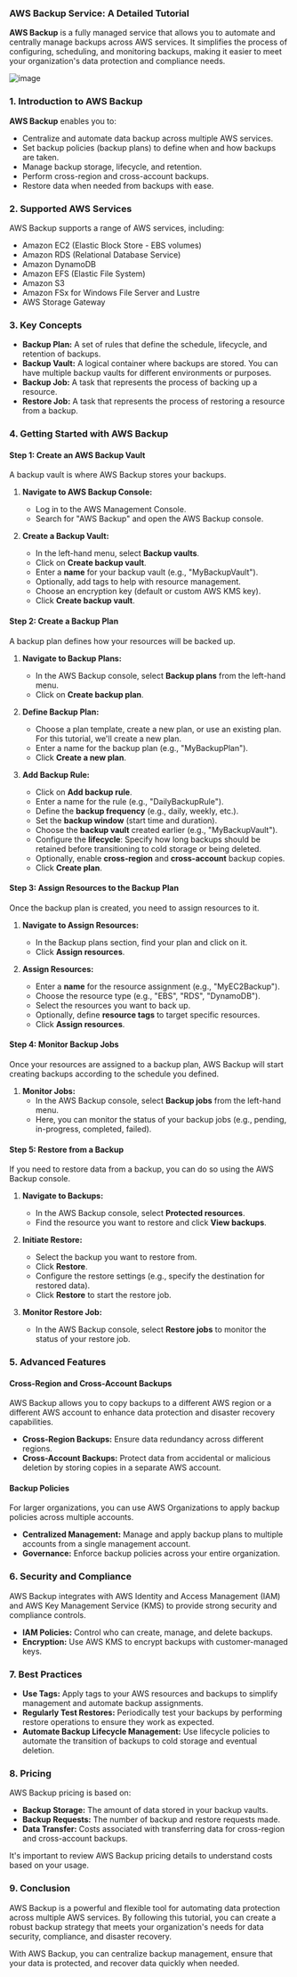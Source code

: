 ### **AWS Backup Service: A Detailed Tutorial**

**AWS Backup** is a fully managed service that allows you to automate and centrally manage backups across AWS services. It simplifies the process of configuring, scheduling, and monitoring backups, making it easier to meet your organization's data protection and compliance needs.



![image](https://github.com/user-attachments/assets/de76ebcb-dbc8-4a31-b447-f2ebb44b82f4)


### **1. Introduction to AWS Backup**

**AWS Backup** enables you to:
- Centralize and automate data backup across multiple AWS services.
- Set backup policies (backup plans) to define when and how backups are taken.
- Manage backup storage, lifecycle, and retention.
- Perform cross-region and cross-account backups.
- Restore data when needed from backups with ease.

### **2. Supported AWS Services**

AWS Backup supports a range of AWS services, including:
- Amazon EC2 (Elastic Block Store - EBS volumes)
- Amazon RDS (Relational Database Service)
- Amazon DynamoDB
- Amazon EFS (Elastic File System)
- Amazon S3
- Amazon FSx for Windows File Server and Lustre
- AWS Storage Gateway

### **3. Key Concepts**

- **Backup Plan:** A set of rules that define the schedule, lifecycle, and retention of backups.
- **Backup Vault:** A logical container where backups are stored. You can have multiple backup vaults for different environments or purposes.
- **Backup Job:** A task that represents the process of backing up a resource.
- **Restore Job:** A task that represents the process of restoring a resource from a backup.

### **4. Getting Started with AWS Backup**

#### **Step 1: Create an AWS Backup Vault**

A backup vault is where AWS Backup stores your backups.

1. **Navigate to AWS Backup Console:**
   - Log in to the AWS Management Console.
   - Search for "AWS Backup" and open the AWS Backup console.

2. **Create a Backup Vault:**
   - In the left-hand menu, select **Backup vaults**.
   - Click on **Create backup vault**.
   - Enter a **name** for your backup vault (e.g., "MyBackupVault").
   - Optionally, add tags to help with resource management.
   - Choose an encryption key (default or custom AWS KMS key).
   - Click **Create backup vault**.

#### **Step 2: Create a Backup Plan**

A backup plan defines how your resources will be backed up.

1. **Navigate to Backup Plans:**
   - In the AWS Backup console, select **Backup plans** from the left-hand menu.
   - Click on **Create backup plan**.

2. **Define Backup Plan:**
   - Choose a plan template, create a new plan, or use an existing plan. For this tutorial, we'll create a new plan.
   - Enter a name for the backup plan (e.g., "MyBackupPlan").
   - Click **Create a new plan**.

3. **Add Backup Rule:**
   - Click on **Add backup rule**.
   - Enter a name for the rule (e.g., "DailyBackupRule").
   - Define the **backup frequency** (e.g., daily, weekly, etc.).
   - Set the **backup window** (start time and duration).
   - Choose the **backup vault** created earlier (e.g., "MyBackupVault").
   - Configure the **lifecycle**: Specify how long backups should be retained before transitioning to cold storage or being deleted.
   - Optionally, enable **cross-region** and **cross-account** backup copies.
   - Click **Create plan**.

#### **Step 3: Assign Resources to the Backup Plan**

Once the backup plan is created, you need to assign resources to it.

1. **Navigate to Assign Resources:**
   - In the Backup plans section, find your plan and click on it.
   - Click **Assign resources**.

2. **Assign Resources:**
   - Enter a **name** for the resource assignment (e.g., "MyEC2Backup").
   - Choose the resource type (e.g., "EBS", "RDS", "DynamoDB").
   - Select the resources you want to back up.
   - Optionally, define **resource tags** to target specific resources.
   - Click **Assign resources**.

#### **Step 4: Monitor Backup Jobs**

Once your resources are assigned to a backup plan, AWS Backup will start creating backups according to the schedule you defined.

1. **Monitor Jobs:**
   - In the AWS Backup console, select **Backup jobs** from the left-hand menu.
   - Here, you can monitor the status of your backup jobs (e.g., pending, in-progress, completed, failed).

#### **Step 5: Restore from a Backup**

If you need to restore data from a backup, you can do so using the AWS Backup console.

1. **Navigate to Backups:**
   - In the AWS Backup console, select **Protected resources**.
   - Find the resource you want to restore and click **View backups**.

2. **Initiate Restore:**
   - Select the backup you want to restore from.
   - Click **Restore**.
   - Configure the restore settings (e.g., specify the destination for restored data).
   - Click **Restore** to start the restore job.

3. **Monitor Restore Job:**
   - In the AWS Backup console, select **Restore jobs** to monitor the status of your restore job.

### **5. Advanced Features**

#### **Cross-Region and Cross-Account Backups**

AWS Backup allows you to copy backups to a different AWS region or a different AWS account to enhance data protection and disaster recovery capabilities.

- **Cross-Region Backups:** Ensure data redundancy across different regions.
- **Cross-Account Backups:** Protect data from accidental or malicious deletion by storing copies in a separate AWS account.

#### **Backup Policies**

For larger organizations, you can use AWS Organizations to apply backup policies across multiple accounts.

- **Centralized Management:** Manage and apply backup plans to multiple accounts from a single management account.
- **Governance:** Enforce backup policies across your entire organization.

### **6. Security and Compliance**

AWS Backup integrates with AWS Identity and Access Management (IAM) and AWS Key Management Service (KMS) to provide strong security and compliance controls.

- **IAM Policies:** Control who can create, manage, and delete backups.
- **Encryption:** Use AWS KMS to encrypt backups with customer-managed keys.

### **7. Best Practices**

- **Use Tags:** Apply tags to your AWS resources and backups to simplify management and automate backup assignments.
- **Regularly Test Restores:** Periodically test your backups by performing restore operations to ensure they work as expected.
- **Automate Backup Lifecycle Management:** Use lifecycle policies to automate the transition of backups to cold storage and eventual deletion.

### **8. Pricing**

AWS Backup pricing is based on:
- **Backup Storage:** The amount of data stored in your backup vaults.
- **Backup Requests:** The number of backup and restore requests made.
- **Data Transfer:** Costs associated with transferring data for cross-region and cross-account backups.

It's important to review AWS Backup pricing details to understand costs based on your usage.

### **9. Conclusion**

AWS Backup is a powerful and flexible tool for automating data protection across multiple AWS services. By following this tutorial, you can create a robust backup strategy that meets your organization's needs for data security, compliance, and disaster recovery.

With AWS Backup, you can centralize backup management, ensure that your data is protected, and recover data quickly when needed.
